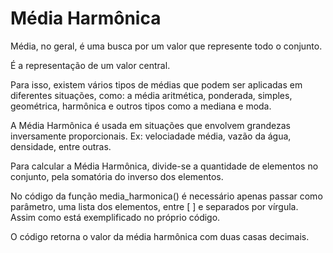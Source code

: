# Média Harmônica
Média, no geral, é uma busca por um valor que represente todo o conjunto.

É a representação de um valor central.

Para isso, existem vários tipos de médias que podem ser aplicadas em diferentes situações, como: a média aritmética, ponderada, simples, geométrica, harmônica e outros tipos como a mediana e moda.

A Média Harmônica é usada em situações que envolvem grandezas inversamente proporcionais. Ex: velociadade média, vazão da água, densidade, entre outras.

Para calcular a Média Harmônica, divide-se a quantidade de elementos no conjunto, pela somatória do inverso dos elementos.

No código da função media_harmonica() é necessário apenas passar como parâmetro, uma lista dos elementos, entre [ ] e separados por vírgula. Assim como está exemplificado no próprio código.

O código retorna o valor da média harmônica com duas casas decimais.
